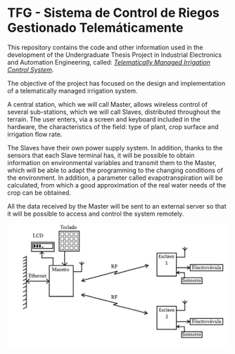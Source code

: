 # TFG - Sistema de Control de Riegos Gestionado Telemáticamente

This repository contains the code and other information used in the development of the Undergraduate Thesis Project in Industrial Electronics and Automation Engineering, called: [*Telematically Managed Irrigation Control System*](http://riull.ull.es/xmlui/handle/915/2928).

The objective of the project has focused on the design and implementation of a telematically managed irrigation system.

A central station, which we will call Master, allows wireless control of several sub-stations, which we will call Slaves, distributed throughout the terrain. The user enters, via a screen and keyboard included in the hardware, the characteristics of the field: type of plant, crop surface and irrigation flow rate.

The Slaves have their own power supply system. In addition, thanks to the sensors that each Slave terminal has, it will be possible to obtain information on environmental variables and transmit them to the Master, which will be able to adapt the programming to the changing conditions of the environment. In addition, a parameter called evapotranspiration will be calculated, from which a good approximation of the real water needs of the crop can be obtained.

All the data received by the Master will be sent to an external server so that it will be possible to access and control the system remotely.

![](https://github.com/Rchatru/TFG_Sistema-de-control-de-riegos/blob/main/Master-Slave.png "Schematic of the system")
